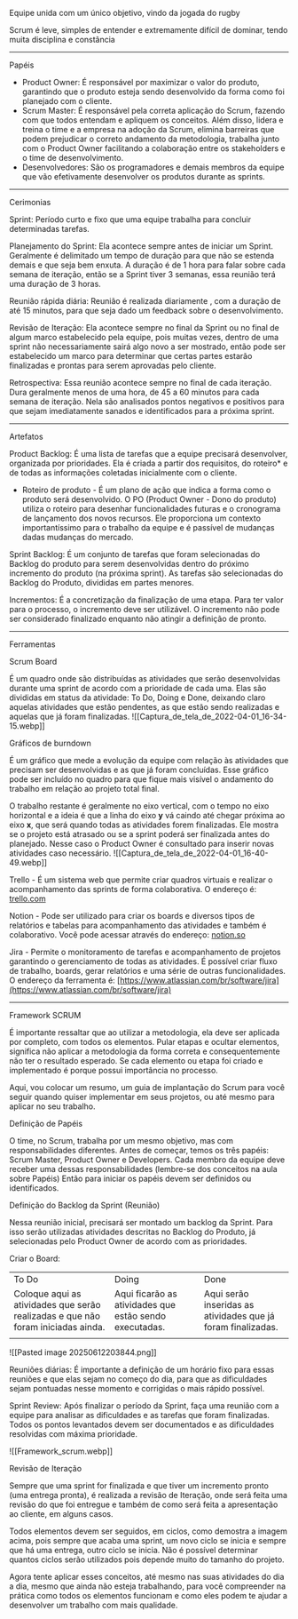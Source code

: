 Equipe unida com um único objetivo, vindo da jogada do rugby

Scrum é leve, simples de entender e extremamente difícil de dominar, tendo muita disciplina e constância

---

Papéis

- Product Owner: É responsável por maximizar o valor do produto, garantindo que o produto esteja sendo desenvolvido da forma como foi planejado com o cliente.
- Scrum Master: É responsável pela correta aplicação do Scrum, fazendo com que todos entendam e apliquem os conceitos. Além disso, lidera e treina o time e a empresa na adoção da Scrum, elimina barreiras que podem prejudicar o correto andamento da metodologia, trabalha junto com o Product Owner facilitando a colaboração entre os stakeholders e o time de desenvolvimento.
- Desenvolvedores: São os programadores e demais membros da equipe que vão efetivamente desenvolver os produtos durante as sprints.

---

Cerimonias

Sprint: Período curto e fixo que uma equipe trabalha para concluir determinadas tarefas.

Planejamento do Sprint: Ela acontece sempre antes de iniciar um Sprint. Geralmente é delimitado um tempo de duração para que não se estenda demais e que seja bem enxuta. A duração é de 1 hora para falar sobre cada semana de iteração, então se a Sprint tiver 3 semanas, essa reunião terá uma duração de 3 horas.

Reunião rápida diária: Reunião é realizada diariamente , com a duração de até 15 minutos, para que seja dado um feedback sobre o desenvolvimento.

Revisão de Iteração: Ela acontece sempre no final da Sprint ou no final de algum marco estabelecido pela equipe, pois muitas vezes, dentro de uma sprint não necessariamente sairá algo novo a ser mostrado, então pode ser estabelecido um marco para determinar que certas partes estarão finalizadas e prontas para serem aprovadas pelo cliente.

Retrospectiva: Essa reunião acontece sempre no final de cada iteração. Dura geralmente menos de uma hora, de 45 a 60 minutos para cada semana de iteração. Nela são analisados pontos negativos e positivos para que sejam imediatamente sanados e identificados para a próxima sprint.

---

Artefatos

Product Backlog: É uma lista de tarefas que a equipe precisará desenvolver, organizada por prioridades. Ela é criada a partir dos requisitos, do roteiro* e de todas as informações coletadas inicialmente com o cliente.
- Roteiro de produto - É um plano de ação que indica a forma como o produto será desenvolvido. O PO (Product Owner - Dono do produto) utiliza o roteiro para desenhar funcionalidades futuras e o cronograma de lançamento dos novos recursos. Ele proporciona um contexto importantíssimo para o trabalho da equipe e é passível de mudanças dadas mudanças do mercado.

Sprint Backlog: É um conjunto de tarefas que foram selecionadas do Backlog do produto para serem desenvolvidas dentro do próximo incremento do produto (na próxima sprint). As tarefas são selecionadas do Backlog do Produto, divididas em partes menores.

Incrementos: É a concretização da finalização de uma etapa. Para ter valor para o processo, o incremento deve ser utilizável. O incremento não pode ser considerado finalizado enquanto não atingir a definição de pronto.

---

Ferramentas

Scrum Board

É um quadro onde são distribuídas as atividades que serão desenvolvidas durante uma sprint de acordo com a prioridade de cada uma. Elas são divididas em status da atividade: To Do, Doing e Done, deixando claro aquelas atividades que estão pendentes, as que estão sendo realizadas e aquelas que já foram finalizadas.
![[Captura_de_tela_de_2022-04-01_16-34-15.webp]]


Gráficos de burndown

É um gráfico que mede a evolução da equipe com relação às atividades que precisam ser desenvolvidas e as que já foram concluídas. Esse gráfico pode ser incluído no quadro para que fique mais visível o andamento do trabalho em relação ao projeto total final.

O trabalho restante é geralmente no eixo vertical, com o tempo no eixo horizontal e a ideia é que a linha do eixo **y** vá caindo até chegar próxima ao eixo **x**, que será quando todas as atividades forem finalizadas. Ele mostra se o projeto está atrasado ou se a sprint poderá ser finalizada antes do planejado. Nesse caso o Product Owner é consultado para inserir novas atividades caso necessário.
![[Captura_de_tela_de_2022-04-01_16-40-49.webp]]

Trello - É um sistema web que permite criar quadros virtuais e realizar o acompanhamento das sprints de forma colaborativa. O endereço é: [trello.com](http://trello.com)

Notion - Pode ser utilizado para criar os boards e diversos tipos de relatórios e tabelas para acompanhamento das atividades e também é colaborativo. Você pode acessar através do endereço: [notion.so](http://notion.so)

Jira - Permite o monitoramento de tarefas e acompanhamento de projetos garantindo o gerenciamento de todas as atividades. É possível criar fluxo de trabalho, boards, gerar relatórios e uma série de outras funcionalidades. O endereço da ferramenta é: [https://www.atlassian.com/br/software/jira](https://www.atlassian.com/br/software/jira)

---

Framework SCRUM

É importante ressaltar que ao utilizar a metodologia, ela deve ser aplicada por completo, com todos os elementos. Pular etapas e ocultar elementos, significa não aplicar a metodologia da forma correta e consequentemente não ter o resultado esperado. Se cada elemento ou etapa foi criado e implementado é porque possui importância no processo.

Aqui, vou colocar um resumo, um guia de implantação do Scrum para você seguir quando quiser implementar em seus projetos, ou até mesmo para aplicar no seu trabalho.

Definição de Papéis

O time, no Scrum, trabalha por um mesmo objetivo, mas com responsabilidades diferentes. Antes de começar, temos os três papéis: Scrum Master, Product Owner e Developers. Cada membro da equipe deve receber uma dessas responsabilidades (lembre-se dos conceitos na aula sobre Papéis) Então para iniciar os papéis devem ser definidos ou identificados.

Definição do Backlog da Sprint (Reunião)

Nessa reunião inicial, precisará ser montado um backlog da Sprint. Para isso serão utilizadas atividades descritas no Backlog do Produto, já selecionadas pelo Product Owner de acordo com as prioridades.

Criar o Board:

|   |   |   |
|---|---|---|
|To Do|Doing|Done|
|Coloque aqui as atividades que serão realizadas e que não foram iniciadas ainda.|Aqui ficarão as atividades que estão sendo executadas.|Aqui serão inseridas as atividades que já foram finalizadas.|
||||

![[Pasted image 20250612203844.png]]

Reuniões diárias: É importante a definição de um horário fixo para essas reuniões e que elas sejam no começo do dia, para que as dificuldades sejam pontuadas nesse momento e corrigidas o mais rápido possível.

Sprint Review: Após finalizar o período da Sprint, faça uma reunião com a equipe para analisar as dificuldades e as tarefas que foram finalizadas. Todos os pontos levantados devem ser documentados e as dificuldades resolvidas com máxima prioridade.

![[Framework_scrum.webp]]

Revisão de Iteração

Sempre que uma sprint for finalizada e que tiver um incremento pronto (uma entrega pronta), é realizada a revisão de Iteração, onde será feita uma revisão do que foi entregue e também de como será feita a apresentação ao cliente, em alguns casos.

Todos elementos devem ser seguidos, em ciclos, como demostra a imagem acima, pois sempre que acaba uma sprint, um novo ciclo se inicia e sempre que há uma entrega, outro ciclo se inicia. Não é possível determinar quantos ciclos serão utilizados pois depende muito do tamanho do projeto.

Agora tente aplicar esses conceitos, até mesmo nas suas atividades do dia a dia, mesmo que ainda não esteja trabalhando, para você compreender na prática como todos os elementos funcionam e como eles podem te ajudar a desenvolver um trabalho com mais qualidade.